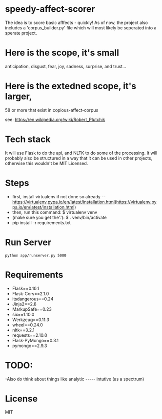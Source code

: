 # speedy-affect-scorer
The idea is to score basic afffects - quickly! As of now, the project also includes a 'corpus_builder.py' file which will most likely be seperated into a sperate project.

# Here is the scope, it's small
anticipation,
disgust,
fear,
joy,
sadness,
surprise,
and trust...

# Here is the extedned scope, it's larger,
58 or more that exist in copious-affect-corpus

see: https://en.wikipedia.org/wiki/Robert_Plutchik

# Tech stack
It will use Flask to do the api, and NLTK to do some of the processing. It will probably also be structured in a way that it can be used in other projects, otherwise this wouldn't be MIT Licensed.


# Steps
* first, install virtualenv if not done so already -- https://virtualenv.pypa.io/en/latest/installation.html(https://virtualenv.pypa.io/en/latest/installation.html)
* then, run this command: $ virtualenv venv
* (make sure you get the'.'): $ . venv/bin/activate
* pip install -r requirements.txt

# Run Server

```
python app/runserver.py 5000
```


# Requirements

* Flask==0.10.1
* Flask-Cors==2.1.0
* itsdangerous==0.24
* Jinja2==2.8
* MarkupSafe==0.23
* six==1.10.0
* Werkzeug==0.11.3
* wheel==0.24.0
* nltk==3.2.1
* requests==2.10.0
* Flask-PyMongo==0.3.1
* pymongo==2.9.3


# TODO:
-Also do think about things like analytic ----- intutive (as a spectrum)

# License

MIT
